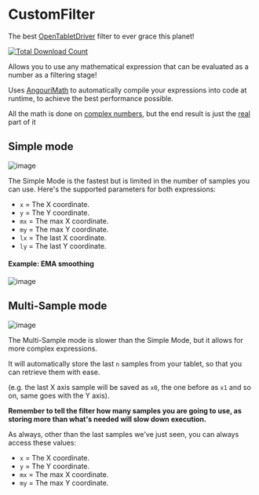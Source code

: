 # CustomFilter
The best [OpenTabletDriver](https://github.com/OpentabletDriver/OpenTabletDriver) filter to ever grace this planet!

[![Total Download Count](https://img.shields.io/github/downloads/adryzz/CustomFilter/total.svg)](https://github.com/adryzz/CustomFilter/releases)

Allows you to use any mathematical expression that can be evaluated as a number as a filtering stage!

Uses [AngouriMath](https://github.com/asc-community/AngouriMath) to automatically compile your expressions into code at runtime, to achieve the best performance possible.

All the math is done on [complex numbers](https://en.wikipedia.org/wiki/Complex_number), but the end result is just the [real](https://docs.microsoft.com/en-us/dotnet/api/system.numerics.complex.real?view=net-6.0) part of it

## Simple mode

![image](https://user-images.githubusercontent.com/46694241/152674287-80f94d11-5271-44d7-a11a-a5a9fabe610a.png)

The Simple Mode is the fastest but is limited in the number of samples you can use.
Here's the supported parameters for both expressions:

- `x` = The X coordinate.
- `y` = The Y coordinate.
- `mx` = The max X coordinate.
- `my` = The max Y coordinate.
- `lx` = The last X coordinate.
- `ly` = The last Y coordinate.

#### Example: EMA smoothing
![image](https://user-images.githubusercontent.com/46694241/152674407-eaccdf71-6fb2-448a-9eb4-6bc1c820bac0.png)

## Multi-Sample mode
![image](https://user-images.githubusercontent.com/46694241/152674423-eaded8d6-6158-4cf9-8e23-ed28ebb846e5.png)

The Multi-Sample mode is slower than the Simple Mode, but it allows for more complex expressions.

It will automatically store the last `n` samples from your tablet, so that you can retrieve them with ease.

(e.g. the last X axis sample will be saved as `x0`, the one before as `x1` and so on, same goes with the Y axis).

**Remember to tell the filter how many samples you are going to use, as storing more than what's needed will slow down execution.**

As always, other than the last samples we've just seen, you can always access these values: 

- `x` = The X coordinate.
- `y` = The Y coordinate.
- `mx` = The max X coordinate.
- `my` = The max Y coordinate.
